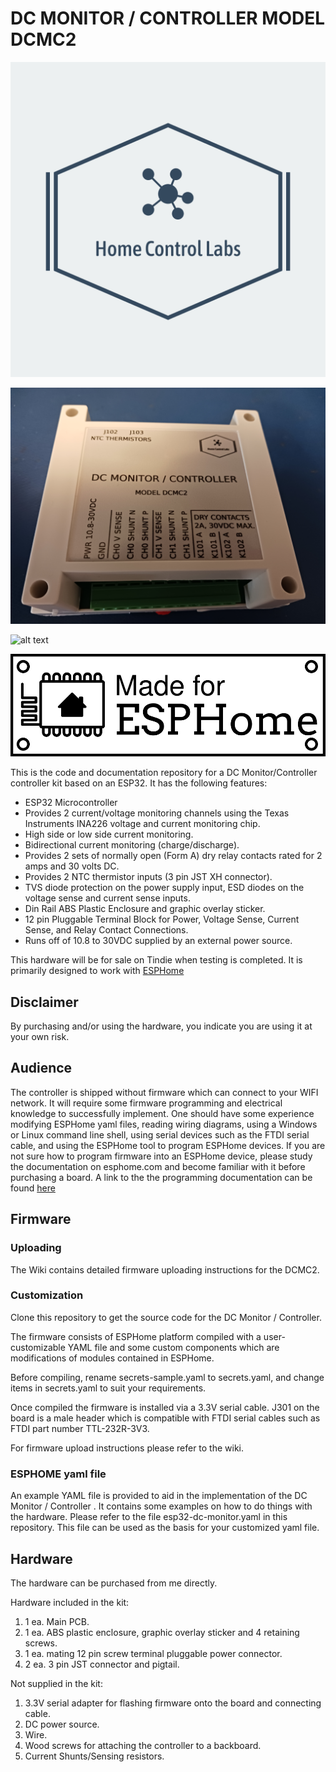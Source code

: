 # DC MONITOR / CONTROLLER MODEL DCMC2


![alt text](https://github.com/hwstar/esp32-dc-monitor-controller/blob/main/assets/logo.png)

![alt text](https://github.com/hwstar/esp32-dc-monitor-controller/blob/main/assets/dcmc2_enclosure.jpg)

![alt text](https://github.com/hwstar/esp32-dc-monitor-controller/blob/main/assets/dcmc2_board_180.jpg)

![alt text](https://github.com/hwstar/esp32-dc-monitor-controller/blob/main/assets/made-for-esphome-black-on-white.png)


This is the code and documentation repository for a DC Monitor/Controller
controller kit based on an ESP32. It has the following features:

* ESP32 Microcontroller
* Provides 2 current/voltage monitoring channels using the Texas Instruments INA226 voltage and current monitoring chip.
* High side or low side current monitoring.
* Bidirectional current monitoring (charge/discharge).
* Provides 2 sets of normally open (Form A) dry relay contacts rated for 2 amps and 30 volts DC.
* Provides 2 NTC thermistor inputs (3 pin JST XH connector).
* TVS diode protection on the power supply input, ESD diodes on the voltage sense and current sense inputs.
* Din Rail ABS Plastic Enclosure and graphic overlay sticker.
* 12 pin  Pluggable Terminal Block for Power, Voltage Sense, Current Sense, and Relay Contact Connections.
* Runs off of 10.8 to 30VDC supplied by an external power source.


This hardware will be for sale on Tindie when testing is completed.
It is primarily designed to work with [ESPHome](https://github.com/esphome/esphome)

## Disclaimer

By purchasing and/or using the hardware, you indicate you are using it at your own risk. 

## Audience

The controller is shipped without firmware which can connect to your WIFI network. It will require some firmware programming and electrical knowledge to successfully implement. 
One should have some experience modifying ESPHome yaml files, reading wiring diagrams, using a Windows or Linux command line shell, using serial devices such as the FTDI serial cable,
and using the ESPHome tool to program ESPHome devices. If you are not sure how to program firmware into an ESPHome device, please study the documentation on esphome.com and become
familiar with it before purchasing a board. A link to the the programming documentation can be found [here](https://esphome.io/guides/cli.html)


## Firmware

### Uploading

The Wiki contains detailed firmware uploading instructions for the DCMC2. 

### Customization

Clone this repository to get the source code for the DC Monitor / Controller.

The firmware consists of ESPHome platform compiled with a user-customizable YAML file and some custom components which are modifications of modules contained in ESPHome. 

Before compiling, rename secrets-sample.yaml to secrets.yaml, and change items in secrets.yaml to suit your requirements.

Once compiled the firmware is installed via a 3.3V serial cable. J301 on the board is a male header which is compatible with FTDI serial cables such as FTDI part number TTL-232R-3V3. 

For firmware upload instructions please refer to the wiki.

### ESPHOME yaml file 

An example YAML file is provided to aid in the implementation of the DC Monitor / Controller . It contains some examples on how to do things with the hardware. Please refer to the file esp32-dc-monitor.yaml
in this repository. This file can be used as the basis for your customized yaml file. 


## Hardware

The hardware can be purchased from me directly.

Hardware included in the kit:

1. 1 ea. Main PCB.
2. 1 ea. ABS plastic enclosure, graphic overlay sticker and 4 retaining screws.
3. 1 ea. mating 12 pin screw terminal pluggable power connector.
4. 2 ea. 3 pin JST connector and pigtail.

Not supplied in the kit:

1. 3.3V serial adapter for flashing firmware onto the board and connecting cable.
3. DC power source.
4. Wire.
5. Wood screws for attaching the controller to a backboard.
6. Current Shunts/Sensing resistors.











 


